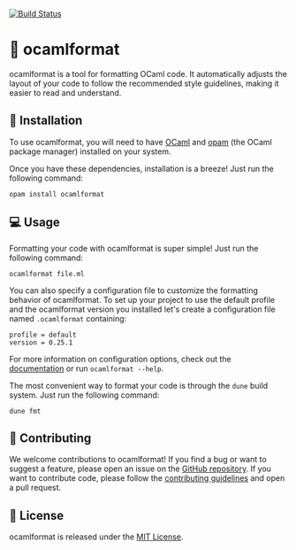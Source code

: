 [![Build Status](https://img.shields.io/endpoint?url=https%3A%2F%2Fci.ocamllabs.io%2Fbadge%2Focaml-ppx%2Focamlformat%2Fmain&logo=ocaml)](https://ci.ocamllabs.io/github/ocaml-ppx/ocamlformat)

# 🎨 ocamlformat

ocamlformat is a tool for formatting OCaml code. It automatically adjusts the layout of your code to follow the recommended style guidelines, making it easier to read and understand.

## 🚀 Installation

To use ocamlformat, you will need to have [OCaml](https://ocaml.org/) and [opam](https://opam.ocaml.org/) (the OCaml package manager) installed on your system.

Once you have these dependencies, installation is a breeze! Just run the following command:

```
opam install ocamlformat
```

## 💻 Usage

Formatting your code with ocamlformat is super simple! Just run the following command:

```
ocamlformat file.ml
```

You can also specify a configuration file to customize the formatting behavior of ocamlformat.
To set up your project to use the default profile and the ocamlformat version you installed let's create a configuration file named `.ocamlformat` containing:

```
profile = default
version = 0.25.1
```

For more information on configuration options, check out the [documentation](https://ocaml.org/p/ocamlformat/latest/doc/index.html) or run `ocamlformat --help`.

The most convenient way to format your code is through the `dune` build system. Just run the following command:

```
dune fmt
```

## 🤝 Contributing

We welcome contributions to ocamlformat! If you find a bug or want to suggest a feature, please open an issue on the [GitHub repository](https://github.com/ocaml-ppx/ocamlformat). If you want to contribute code, please follow the [contributing guidelines](./CONTRIBUTING.md) and open a pull request.

## 📜 License

ocamlformat is released under the [MIT License](./LICENSE.md).
